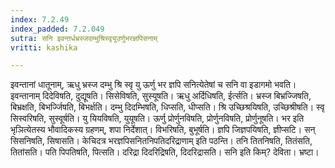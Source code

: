 ```yaml
---
index: 7.2.49
index_padded: 7.2.049
sutra: सनि इवन्तर्धभ्रस्जदम्भुश्रिस्वृयूउर्णुभरज्ञपिसनाम्
vritti: kashika

---
```

इवन्तानां धातूनाम्, ऋधु भ्रस्ज दम्भु श्रि स्वृ यु ऊर्णु भर ज्ञपि सनित्येतेषां च सनि वा इडागमो भवति। इवन्तानाम् दिदेविषति, दुद्यूषति। सिसेविषति, सुस्यूषति। ऋधु अर्दिधिषति, ईर्त्सति। भ्रस्ज बिभ्रज्जिषति, बिभ्रक्षति, बिभर्ज्जिषति, बिभर्क्षति। दम्भु दिदम्भिषति, धिप्सति, धीप्सति। श्रि उच्छिश्रयिषति, उच्छिश्रीषति। स्वृ सिस्वरिषति, सुस्वूर्षति। यु यियविषति, युयूषति। ऊर्णु प्रोर्णुनविषति, प्रोर्णुनविषति, प्रोर्णुनूषति। भर इति भृञित्येतस्य भौवादिकस्य ग्रहणम्, शपा निर्देशात्। विभरिषति, बुभूर्षति। ज्ञपि जिज्ञपयिषति, ज्ञीप्सटि। सन् सिसनिषति, सिषासति। केचिदत्र भरज्ञपिसनितनिपतिदरिद्राणाम् इति पठन्ति। तनि तितनिषति, तितंसति, तितांसति। पति पिपतिषति, पित्सति। दरिद्रा दिदरिद्रिषति, दिदरिद्रासति। सनि इति किम्? देविता। भ्रष्टा।